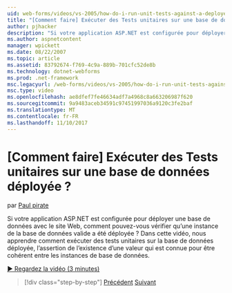 ```yaml
---
uid: web-forms/videos/vs-2005/how-do-i-run-unit-tests-against-a-deployed-database
title: "[Comment faire] Exécuter des Tests unitaires sur une base de données déployée ? | Microsoft Docs"
author: pjhacker
description: "Si votre application ASP.NET est configurée pour déployer une base de données avec le site Web, comment pouvez-vous vérifier qu’une instance de la base de données valide a été déployée ?..."
ms.author: aspnetcontent
manager: wpickett
ms.date: 08/22/2007
ms.topic: article
ms.assetid: 83792674-f769-4c9a-889b-701cfc52de8b
ms.technology: dotnet-webforms
ms.prod: .net-framework
msc.legacyurl: /web-forms/videos/vs-2005/how-do-i-run-unit-tests-against-a-deployed-database
msc.type: video
ms.openlocfilehash: ae8dfef7fe46634adf7a4968c8a663206987f620
ms.sourcegitcommit: 9a9483aceb34591c97451997036a9120c3fe2baf
ms.translationtype: MT
ms.contentlocale: fr-FR
ms.lasthandoff: 11/10/2017
---
```

<a name="how-do-i-run-unit-tests-against-a-deployed-database"></a>[Comment faire] Exécuter des Tests unitaires sur une base de données déployée ?
====================
par [Paul pirate](https://github.com/pjhacker)

Si votre application ASP.NET est configurée pour déployer une base de données avec le site Web, comment pouvez-vous vérifier qu’une instance de la base de données valide a été déployée ? Dans cette vidéo, nous apprendre comment exécuter des tests unitaires sur la base de données déployée, l’assertion de l’existence d’une valeur qui est connue pour être cohérent entre les instances de base de données.

[&#9654; Regardez la vidéo (3 minutes)](https://channel9.msdn.com/Blogs/ASP-NET-Site-Videos/how-do-i-run-unit-tests-against-a-deployed-database)

>[!div class="step-by-step"]
[Précédent](how-do-i-deploy-a-web-application-during-a-team-build.md)
[Suivant](how-do-i-enable-code-coverage-and-profiling-in-production-applications.md)
